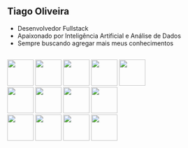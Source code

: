 ## Tiago Oliveira 

- Desenvolvedor Fullstack
- Apaixonado por Inteligência Artificial e Análise de Dados
- Sempre buscando agregar mais meus conhecimentos

##
  
<div style="display: inline">
<img width="60" height="60" src="https://cdn.jsdelivr.net/gh/devicons/devicon@latest/icons/python/python-original.svg" />
<img widht="60" height="60" src="https://cdn.jsdelivr.net/gh/devicons/devicon@latest/icons/fastapi/fastapi-original.svg" />
<img widht="60" height="60" src="https://cdn.jsdelivr.net/gh/devicons/devicon@latest/icons/flask/flask-original.svg" />
<img widht="60" height="60" src="https://cdn.jsdelivr.net/gh/devicons/devicon@latest/icons/c/c-original.svg" />
<img widht="60" height="60" src="https://cdn.jsdelivr.net/gh/devicons/devicon@latest/icons/java/java-original-wordmark.svg" />
</div>
<br/>

<div style="display: inline">
<img widht="60" height="60" src="https://cdn.jsdelivr.net/gh/devicons/devicon@latest/icons/html5/html5-original.svg" />
<img widht="60" height="60" src="https://cdn.jsdelivr.net/gh/devicons/devicon@latest/icons/css3/css3-original.svg" />
<img widht="60" height="60" src="https://cdn.jsdelivr.net/gh/devicons/devicon@latest/icons/javascript/javascript-original.svg" />
<img widht="60" height="60" src="https://cdn.jsdelivr.net/gh/devicons/devicon@latest/icons/react/react-original-wordmark.svg" />
</div>
<br/>

<div style="display: inline">
<img widht="60" height="60" src="https://cdn.jsdelivr.net/gh/devicons/devicon@latest/icons/docker/docker-original-wordmark.svg" />
<img widht="60" height="60" src="https://cdn.jsdelivr.net/gh/devicons/devicon@latest/icons/kubernetes/kubernetes-original-wordmark.svg" />
<img widht="60" height="60" src="https://cdn.jsdelivr.net/gh/devicons/devicon@latest/icons/git/git-original.svg" />
<img widht="60" height="60" src="https://cdn.jsdelivr.net/gh/devicons/devicon@latest/icons/githubactions/githubactions-plain.svg" />
</div>
<br/>
  
          
  

          
 
          
          






















